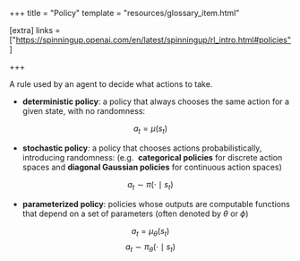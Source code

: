 +++
title = "Policy"
template = "resources/glossary_item.html"

[extra]
links = ["https://spinningup.openai.com/en/latest/spinningup/rl_intro.html#policies"]

+++

A rule used by an agent to decide what actions to take. 
* **deterministic policy**: a policy that always chooses the same action for a given state, with no randomness: 
  
$$
a_t = \mu(s_t)
$$

* **stochastic policy**: a policy that chooses actions probabilistically, introducing randomness: (e.g.  **categorical policies** for discrete action spaces and **diagonal Gaussian policies** for continuous action spaces)

$$
a_t \sim \pi( \cdot \mid s_t)
$$

* **parameterized policy**: policies whose outputs are computable functions that depend on a set of parameters (often denoted by $\theta$ or $\phi$)
                        
$$
a_t = \mu_\theta (s_t)
$$
$$
a_t \sim \pi_\theta ( \cdot \mid s_t)
$$
                        